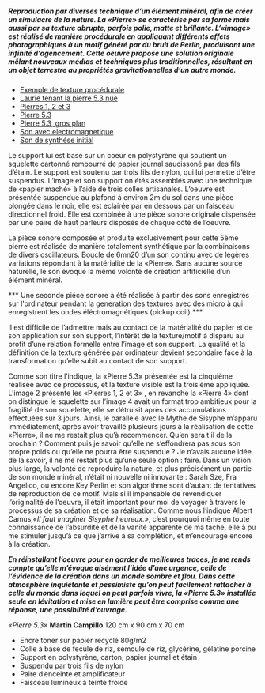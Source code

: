 ##### Reproduction par diverses technique d’un élément minéral, afin de créer un simulacre de la nature. La «Pierre» se caractérise par sa forme mais aussi par sa texture abrupte, parfois polie, matte et brillante. L’«image» est réalisé de manière procédurale en appliquant différents effets photographiques à un motif généré par du bruit de Perlin, produisant une infinité d’agencement. Cette oeuvre propose une solution originale mêlant nouveaux médias et techniques plus traditionnelles, résultant en un objet terrestre au propriétés gravitationnelles d’un autre monde. 


* [Exemple de texture procédurale](#texture)
* [Laurie tenant la pierre 5.3 nue](#laurie)
* [Pierres 1, 2 et 3](#pierres123)
* [Pierre 5.3](#pierre53)
* [Pierre 5.3, gros plan](#pierre53grosplan)
* [Son avec electromagnetique ](#TelephonePickup001)
* [Son de synthése initial](#Synthese001)

Le support lui est basé sur un coeur en polystyrène qui soutient un squelette cartonné rembourré de papier journal saucissoné par des fils d’étain. Le support est soutenu par trois fils de nylon, qui lui permette d’être suspendus.
L’image et son support on étés assemblés avec une technique de «papier maché» à l’aide de trois colles artisanales.
L’oeuvre est présentée suspendue au plafond à environ 2m du sol dans une pièce plongée dans le noir, elle est eclairée par en dessous par un faisceau directionnel froid. Elle est combinée à une pièce sonore originale dispensée par une paire de haut parleurs disposés de chaque côté de l’oeuvre.

La pièce sonore composée et produite exclusivement pour cette 5ème pierre est réalisée de manière totalement synthétique par la combinaisons de divers oscillateurs. Boucle de 6mn20 d’un son continu avec de légères variations répondant à la matérialité de la «Pierre». Sans aucune source naturelle, le son évoque la même volonté de création artificielle d’un élément minéral.

*** Une seconde piéce sonore à été réalisée à partir des sons enregistrés sur l'ordinateur pendant la generation des textures avec des micro à qui enregistrent les ondes éléctromagnétiques (pickup coil).***


Il est difficile de l’admettre mais au contact de la matérialité du papier et de son application sur son support, l’intérêt de la texture/motif  à disparu au profit d’une relation formelle entre l’image et son support. La qualité et la définition de la texture générée par ordinateur devient secondaire face à la transformation qu’elle subit au contact de son support.

Comme son titre l’indique, la «Pierre 5.3» présentée est la cinquième réalisée avec ce processus, et la texture visible est la troisième appliquée. L’image 2 présente les «Pierres 1, 2 et 3» , en revanche la «Pierre 4» dont on distingue le squelette sur l’image 4  avait un format trop ambitieux pour la fragilité de son squelette, elle se détruisit après des accumulations effectuées sur 3 jours. Ainsi, le parallèle avec le Mythe de Sisyphe m’apparu immédiatement, après avoir travaillé plusieurs jours à la réalisation de cette «Pierre», il ne me restait plus qu’à recommencer. Qu’en sera t il de la prochain ? Comment puis je savoir qu’elle ne s’effondrera pas sous son propre poids ou qu’elle ne pourra être suspendue ? Je n’avais aucune idée de la savoir, il ne me restait plus qu’une seule option : faire. Dans un vision plus large, la volonté de reproduire la nature, et plus précisément un partie de son monde minéral, n’était ni nouvelle ni innovante : Sarah Sze, Fra Angelico, ou encore Key Perlin et son algorithme sont d’autant de tentatives de reproduction de ce motif. Mais si il impensable de revendiquer l’originalité de l’oeuvre, il était important pour moi de voyager à travers le processus de sa création et de sa réalisation. Comme nous l’indique Albert Camus,*«Il faut imaginer Sisyphe heureux.»*, c’est pourquoi même en toute connaissance de l’absurdité et de la vanité apparente de ma tache, elle à pu me stimuler jusqu’à ce que j’arrive à sa complétion, et m’encourage encore à la création. 

***En réinstallant l’oeuvre pour en garder de meilleures traces, je me rends compte qu’elle m’évoque aisément l’idée d’une urgence, celle de l’évidence de la création dans un monde sombre et flou. Dans cette atmosphère inquiétante et pessimiste qu’on peut facilement rattacher à celle du monde dans lequel on peut parfois vivre, la «Pierre 5.3» installée seule en lévitation et mise en lumière peut être comprise comme une réponse, une possibilité d’ouvrage.***

*«Pierre 5.3»*
**Martin Campillo**
120 cm x 90 cm x 70 cm

* Encre toner sur papier recyclé 80g/m2
* Colle à base de fecule de riz, semoule de riz, glycérine, gélatine porcine
* Support en polystyrène, carton, papier journal et étain
* Suspendu par trois fils de nylon
* Paire d’enceinte et amplificateur
* Faisceau lumineux à teinte froide 